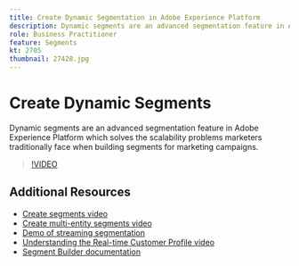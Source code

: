 ```yaml
---
title: Create Dynamic Segmentation in Adobe Experience Platform
description: Dynamic segments are an advanced segmentation feature in Adobe Experience Platform which solves the scalability problems marketers traditionally face when building segments for marketing campaigns.
role: Business Practitioner
feature: Segments
kt: 2705
thumbnail: 27428.jpg
---
```


# Create Dynamic Segments

Dynamic segments are an advanced segmentation feature in Adobe Experience Platform which solves the scalability problems marketers traditionally face when building segments for marketing campaigns.

>[!VIDEO](https://video.tv.adobe.com/v/27428?quality=12&learn=on)

## Additional Resources

* [Create segments video](create-segments.md)
* [Create multi-entity segments video](create-multi-entity-segments.md)
* [Demo of streaming segmentation](streaming-segmentation-demo.md)
* [Understanding the Real-time Customer Profile video](../profiles/bring-data-into-the-real-time-customer-profile.md)
* [Segment Builder documentation](https://docs.adobe.com/content/help/en/experience-platform/segmentation/ui/overview.html)
